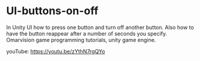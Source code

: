 # UI-buttons-on-off
In Unity UI how to press one button and turn off another button. Also how to have the button reappear after a number of seconds you specify.  Omarvision game programming tutorials, unity game engine. 

youTube:   https://youtu.be/zYthN7rgQYo
